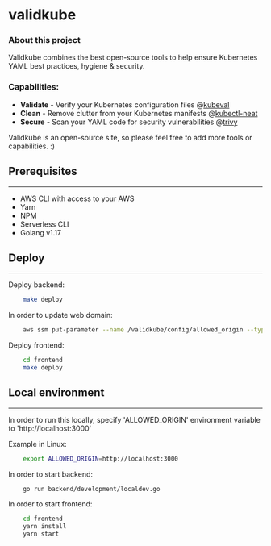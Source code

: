 # validkube

### About this project

Validkube combines the best open-source tools to help ensure Kubernetes YAML best practices, hygiene & security.

### Capabilities:

- **Validate** - Verify your Kubernetes configuration files @[kubeval](https://github.com/instrumenta/kubeval)
- **Clean** - Remove clutter from your Kubernetes manifests @[kubectl-neat](https://github.com/itaysk/kubectl-neat)
- **Secure** - Scan your YAML code for security vulnerabilities @[trivy](https://github.com/aquasecurity/trivy)

Validkube is an open-source site, so please feel free to add more tools or capabilities. :)

## Prerequisites

---

- AWS CLI with access to your AWS
- Yarn
- NPM
- Serverless CLI
- Golang v1.17

## Deploy

---

Deploy backend:

```bash
    make deploy
```

In order to update web domain:

```bash
    aws ssm put-parameter --name /validkube/config/allowed_origin --type String --value {frontend-domain} --overwrite
```

Deploy frontend:

```bash
    cd frontend
    make deploy
```

## Local environment

---

In order to run this locally, specify 'ALLOWED_ORIGIN' environment variable to 'http://localhost:3000'

Example in Linux:

```bash
    export ALLOWED_ORIGIN=http://localhost:3000
```

In order to start backend:

```bash
    go run backend/development/localdev.go
```

In order to start frontend:

```bash
    cd frontend
    yarn install
    yarn start
```
